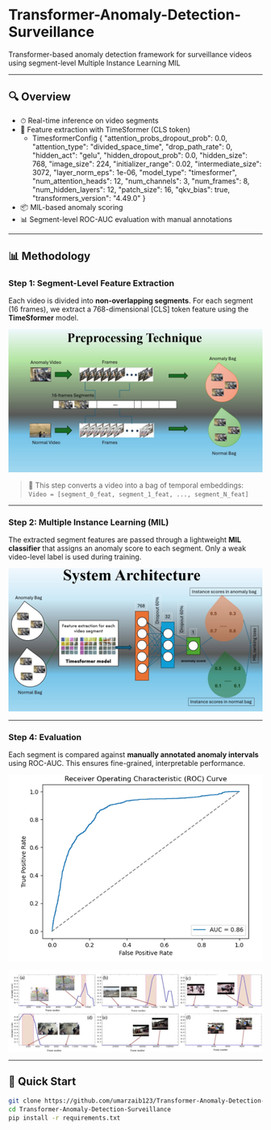 # Transformer-Anomaly-Detection-Surveillance
Transformer-based anomaly detection framework for surveillance videos using segment-level Multiple Instance Learning MIL

---

## 🔍 Overview

- ⏱ Real-time inference on video segments
- 🧠 Feature extraction with TimeSformer (CLS token)
  - TimesformerConfig {
  "attention_probs_dropout_prob": 0.0,
  "attention_type": "divided_space_time",
  "drop_path_rate": 0,
  "hidden_act": "gelu",
  "hidden_dropout_prob": 0.0,
  "hidden_size": 768,
  "image_size": 224,
  "initializer_range": 0.02,
  "intermediate_size": 3072,
  "layer_norm_eps": 1e-06,
  "model_type": "timesformer",
  "num_attention_heads": 12,
  "num_channels": 3,
  "num_frames": 8,
  "num_hidden_layers": 12,
  "patch_size": 16,
  "qkv_bias": true,
  "transformers_version": "4.49.0"
}
- 📦 MIL-based anomaly scoring
- 📊 Segment-level ROC-AUC evaluation with manual annotations

---

## 📊 Methodology

### Step 1: Segment-Level Feature Extraction

Each video is divided into **non-overlapping segments**. For each segment (16 frames), we extract a 768-dimensional [CLS] token feature using the **TimeSformer** model.

![Preprocessing Pipeline](preprocessing.jpg)

> 🔹 This step converts a video into a bag of temporal embeddings:  
> `Video = [segment_0_feat, segment_1_feat, ..., segment_N_feat]`  

---

### Step 2: Multiple Instance Learning (MIL)

The extracted segment features are passed through a lightweight **MIL classifier** that assigns an anomaly score to each segment. Only a weak video-level label is used during training.

![Model Architecture](system_architecture.jpg)

---


### Step 4: Evaluation

Each segment is compared against **manually annotated anomaly intervals** using ROC-AUC. This ensures fine-grained, interpretable performance.

![ROC-AUC Curve](results/roc.PNG)

![Anomaly Scores](results/anomalyscores.jpg)


---

## 🚀 Quick Start

```bash
git clone https://github.com/umarzaib123/Transformer-Anomaly-Detection-Surveillance.git
cd Transformer-Anomaly-Detection-Surveillance
pip install -r requirements.txt

